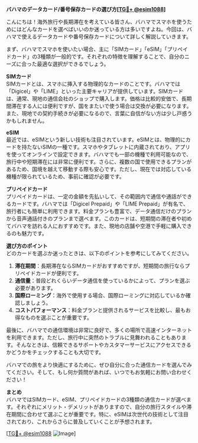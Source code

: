 **バハマのデータカード/番号保存カードの選び方[[TG💪+ @esim1088](https://t.me/s/esim1088)]**

こんにちは！海外旅行や長期滞在を考えている皆さん、バハマでスマホを使うためにはどんなカードを選べばいいのか迷っている方は多いですよね。今回は、バハマで使えるデータカードや番号保存カードについて詳しく解説していきます。

まず、バハマでスマホを使いたい場合、主に「SIMカード」「eSIM」「プリペイドカード」の3種類が一般的です。それぞれの特徴を理解することで、自分のニーズに合った最適な選択ができるでしょう。

**SIMカード**  
SIMカードとは、スマホに挿入する物理的なカードのことです。バハマでは「Digicel」や「LIME」といった主要キャリアが提供しています。SIMカードは、通常、現地の通信会社のショップで購入します。価格は比較的安価で、長期間滞在する人には便利ですが、国をまたいで使う場合は交換が必要になります。また、現地での契約手続きが必要になるので、言葉に自信がない方は少し戸惑うかもしれません。

**eSIM**  
最近では、eSIMという新しい技術も注目されています。eSIMとは、物理的にカードを持たないSIMの一種です。スマホやタブレットに内蔵されており、アプリを使ってオンラインで設定できます。バハマでも一部の機種で利用可能なので、旅行中や短期滞在には非常に便利です。さらに、複数の国で使用できるプランがあるため、国境を越えて移動する際も安心です。ただし、現在では対応している機種が限られているため、事前に確認が必要です。

**プリペイドカード**  
プリペイドカードは、一定の金額を先払いして、その範囲内で通信や通話ができるカードです。バハマでは「Digicel Prepaid」や「LIME Prepaid」が有名で、旅行者にも簡単に利用できます。料金プランも豊富で、データ通信だけのプランから音声通話付きのプランまで選べます。このカードは、短期間の滞在者や初めてバハマを訪れる人におすすめです。また、現地の店舗や空港で手軽に購入できるのも魅力です。

**選び方のポイント**  
どのカードを選ぶか迷ったときは、以下のポイントを参考にしてみてください。  
1. **滞在期間**：長期滞在ならSIMカードがおすすめですが、短期間の旅行ならプリペイドカードが便利です。  
2. **通信量**：普段どれくらいデータ通信を使っているかによって、プランを選ぶ必要があります。  
3. **国際ローミング**：海外で使用する場合、国際ローミングに対応しているか確認しましょう。  
4. **コストパフォーマンス**：料金プランと提供されるサービスを比較し、最もお得なものを選ぶことが重要です。

最後に、バハマでの通信環境は非常に良好で、多くの場所で高速インターネットを利用できます。ただし、旅行中に突然のトラブルに見舞われることもあります。そんなときは、信頼できるサポートやカスタマーサービスにアクセスできるかどうかをチェックすることも大切です。

バハマでの旅をより快適にするために、ぜひ自分に合った通信カードを選んでみてください。そして、もし何か質問があれば、いつでもお気軽にお問い合わせください！

**まとめ**  
バハマではSIMカード、eSIM、プリペイドカードの3種類の通信カードが選べます。それぞれにメリット・デメリットがありますので、自分の旅行スタイルや滞在期間に合わせて選ぶことが重要です。特に、eSIMは次世代の技術として注目されており、これからさらに普及していくことが予想されます。

[[TG💪+ @esim1088](https://t.me/s/esim1088) ![Image](https://i.postimg.cc/Y0z9fWf4/image.png)]